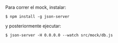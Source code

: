 Para correr el mock, instalar:
```
$ npm install -g json-server
```
y posteriormente ejecutar:
```
$ json-server -H 0.0.0.0 --watch src/mock/db.js
```